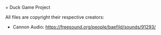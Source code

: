 = Duck Game Project

All files are copyright their respective creators:
+ Cannon Audio: https://freesound.org/people/baefild/sounds/91293/
